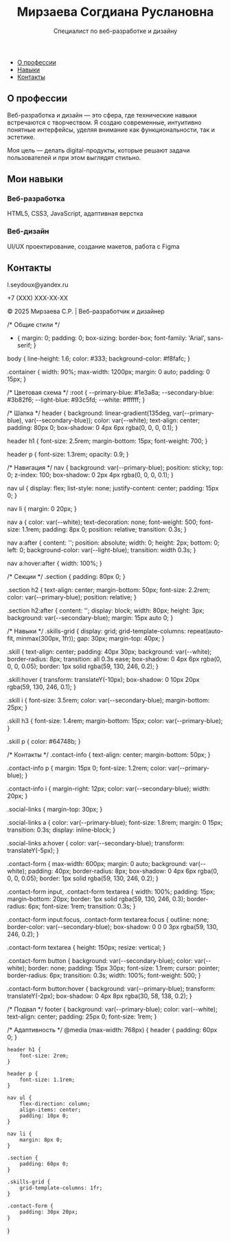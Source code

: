 <header>
<div>
<h1>Мирзаева Согдиана Руслановна</h1>
<p>Специалист по веб-разработке и дизайну</p>
</div>
</header><nav>
<div>
<ul>
<li><a href="#about">О профессии</a></li>
<li><a href="#skills">Навыки</a></li>
<li><a href="#contact">Контакты</a></li>
</ul>
</div>
</nav>
<section>
<div>
<h2>О профессии</h2>
<p>Веб-разработка и дизайн &mdash; это сфера, где технические навыки встречаются с творчеством. Я создаю современные, интуитивно понятные интерфейсы, уделяя внимание как функциональности, так и эстетике.</p>
<p>Моя цель &mdash; делать digital-продукты, которые решают задачи пользователей и при этом выглядят стильно.</p>
</div>
</section>
<section>
<div>
<h2>Мои навыки</h2>
<div>
<div>
<h3>Веб-разработка</h3>
<p>HTML5, CSS3, JavaScript, адаптивная верстка</p>
</div>
<div>
<h3>Веб-дизайн</h3>
<p>UI/UX проектирование, создание макетов, работа с Figma</p>
</div>
<div>
<div>
<h2>Контакты</h2>
<div>
<p>l.seydoux@yandex.ru</p>
<p>+7 (XXX) XXX-XX-XX</p>
</div>
</div>
</div>
</div>
</div>
</section>
<footer>
<div>
<p>&copy; 2025 Мирзаева С.Р. | Веб-разработчик и дизайнер</p>
</div>
</footer>

/* Общие стили */
* {
    margin: 0;
    padding: 0;
    box-sizing: border-box;
    font-family: 'Arial', sans-serif;
}

body {
    line-height: 1.6;
    color: #333;
    background-color: #f8fafc;
}

.container {
    width: 90%;
    max-width: 1200px;
    margin: 0 auto;
    padding: 0 15px;
}

/* Цветовая схема */
:root {
    --primary-blue: #1e3a8a;
    --secondary-blue: #3b82f6;
    --light-blue: #93c5fd;
    --white: #ffffff;
}

/* Шапка */
header {
    background: linear-gradient(135deg, var(--primary-blue), var(--secondary-blue));
    color: var(--white);
    text-align: center;
    padding: 80px 0;
    box-shadow: 0 4px 6px rgba(0, 0, 0, 0.1);
}

header h1 {
    font-size: 2.5rem;
    margin-bottom: 15px;
    font-weight: 700;
}

header p {
    font-size: 1.3rem;
    opacity: 0.9;
}

/* Навигация */
nav {
    background: var(--primary-blue);
    position: sticky;
    top: 0;
    z-index: 100;
    box-shadow: 0 2px 4px rgba(0, 0, 0, 0.1);
}

nav ul {
    display: flex;
    list-style: none;
    justify-content: center;
    padding: 15px 0;
}

nav li {
    margin: 0 20px;
}

nav a {
    color: var(--white);
    text-decoration: none;
    font-weight: 500;
    font-size: 1.1rem;
    padding: 8px 0;
    position: relative;
    transition: 0.3s;
}

nav a:after {
    content: '';
    position: absolute;
    width: 0;
    height: 2px;
    bottom: 0;
    left: 0;
    background-color: var(--light-blue);
    transition: width 0.3s;
}

nav a:hover:after {
    width: 100%;
}

/* Секции */
.section {
    padding: 80px 0;
}

.section h2 {
    text-align: center;
    margin-bottom: 50px;
    font-size: 2.2rem;
    color: var(--primary-blue);
    position: relative;
}

.section h2:after {
    content: '';
    display: block;
    width: 80px;
    height: 3px;
    background: var(--secondary-blue);
    margin: 15px auto 0;
}

/* Навыки */
.skills-grid {
    display: grid;
    grid-template-columns: repeat(auto-fit, minmax(300px, 1fr));
    gap: 30px;
    margin-top: 40px;
}

.skill {
    text-align: center;
    padding: 40px 30px;
    background: var(--white);
    border-radius: 8px;
    transition: all 0.3s ease;
    box-shadow: 0 4px 6px rgba(0, 0, 0, 0.05);
    border: 1px solid rgba(59, 130, 246, 0.2);
}

.skill:hover {
    transform: translateY(-10px);
    box-shadow: 0 10px 20px rgba(59, 130, 246, 0.1);
}

.skill i {
    font-size: 3.5rem;
    color: var(--secondary-blue);
    margin-bottom: 25px;
}

.skill h3 {
    font-size: 1.4rem;
    margin-bottom: 15px;
    color: var(--primary-blue);
}

.skill p {
    color: #64748b;
}

/* Контакты */
.contact-info {
    text-align: center;
    margin-bottom: 50px;
}

.contact-info p {
    margin: 15px 0;
    font-size: 1.2rem;
    color: var(--primary-blue);
}

.contact-info i {
    margin-right: 12px;
    color: var(--secondary-blue);
    width: 20px;
}

.social-links {
    margin-top: 30px;
}

.social-links a {
    color: var(--primary-blue);
    font-size: 1.8rem;
    margin: 0 15px;
    transition: 0.3s;
    display: inline-block;
}

.social-links a:hover {
    color: var(--secondary-blue);
    transform: translateY(-5px);
}

.contact-form {
    max-width: 600px;
    margin: 0 auto;
    background: var(--white);
    padding: 40px;
    border-radius: 8px;
    box-shadow: 0 4px 6px rgba(0, 0, 0, 0.05);
    border: 1px solid rgba(59, 130, 246, 0.2);
}

.contact-form input,
.contact-form textarea {
    width: 100%;
    padding: 15px;
    margin-bottom: 20px;
    border: 1px solid rgba(59, 130, 246, 0.3);
    border-radius: 6px;
    font-size: 1rem;
    transition: 0.3s;
}

.contact-form input:focus,
.contact-form textarea:focus {
    outline: none;
    border-color: var(--secondary-blue);
    box-shadow: 0 0 0 3px rgba(59, 130, 246, 0.2);
}

.contact-form textarea {
    height: 150px;
    resize: vertical;
}

.contact-form button {
    background: var(--secondary-blue);
    color: var(--white);
    border: none;
    padding: 15px 30px;
    font-size: 1.1rem;
    cursor: pointer;
    border-radius: 6px;
    transition: 0.3s;
    width: 100%;
    font-weight: 500;
}

.contact-form button:hover {
    background: var(--primary-blue);
    transform: translateY(-2px);
    box-shadow: 0 4px 8px rgba(30, 58, 138, 0.2);
}

/* Подвал */
footer {
    background: var(--primary-blue);
    color: var(--white);
    text-align: center;
    padding: 25px 0;
    font-size: 1rem;
}

/* Адаптивность */
@media (max-width: 768px) {
    header {
        padding: 60px 0;
    }
    
    header h1 {
        font-size: 2rem;
    }
    
    header p {
        font-size: 1.1rem;
    }
    
    nav ul {
        flex-direction: column;
        align-items: center;
        padding: 10px 0;
    }
    
    nav li {
        margin: 8px 0;
    }
    
    .section {
        padding: 60px 0;
    }
    
    .skills-grid {
        grid-template-columns: 1fr;
    }
    
    .contact-form {
        padding: 30px 20px;
    }
}
